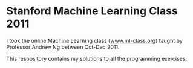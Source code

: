Stanford Machine Learning Class 2011
====================================

I took the online Machine Learning class (www.ml-class.org) taught by Professor Andrew Ng between Oct-Dec 2011.

This respository contains my solutions to all the programming exercises.
